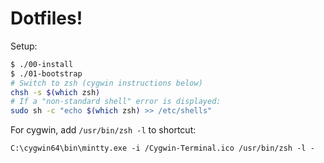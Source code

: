 Dotfiles!
=========

Setup:

```sh
$ ./00-install
$ ./01-bootstrap
# Switch to zsh (cygwin instructions below)
chsh -s $(which zsh)
# If a "non-standard shell" error is displayed:
sudo sh -c "echo $(which zsh) >> /etc/shells"
```

For cygwin, add `/usr/bin/zsh -l` to shortcut:

```
C:\cygwin64\bin\mintty.exe -i /Cygwin-Terminal.ico /usr/bin/zsh -l -
```
